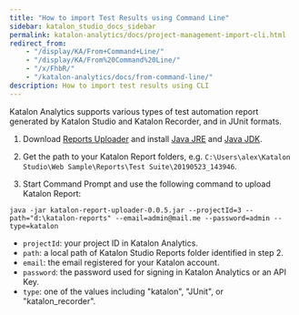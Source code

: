```yaml
---
title: "How to import Test Results using Command Line" 
sidebar: katalon_studio_docs_sidebar
permalink: katalon-analytics/docs/project-management-import-cli.html 
redirect_from:
    - "/display/KA/From+Command+Line/"
    - "/display/KA/From%20Command%20Line/"
    - "/x/FhbR/"
    - "/katalon-analytics/docs/from-command-line/"
description: How to import test results using CLI
---
```


Katalon Analytics supports various types of test automation report generated by Katalon Studio and Katalon Recorder, and in JUnit formats.

1. Download [Reports Uploader](https://github.com/katalon-studio/report-uploader/releases) and install [Java JRE](https://www.java.com/en/download/manual.jsp) and [Java JDK](https://www.oracle.com/technetwork/java/javase/downloads/index.html).

2. Get the path to your Katalon Report folders, e.g. `C:\Users\alex\Katalon Studio\Web Sample\Reports\Test Suite\20190523_143946`.

3. Start Command Prompt and use the following command to upload Katalon Report:

```
java -jar katalon-report-uploader-0.0.5.jar --projectId=3 --path="d:\katalon-reports" --email=admin@mail.me --password=admin --type=katalon
```
* `projectId`: your project ID in Katalon Analytics.
* `path`: a local path of Katalon Studio Reports folder identified in step 2.
* `email`: the email registered for your Katalon account.
* `password`: the password used for signing in Katalon Analytics or an API Key.
* `type`: one of the values including "katalon", "JUnit", or "katalon_recorder".

